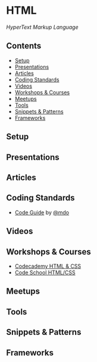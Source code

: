 # HTML

*HyperText Markup Language*

## Contents

* [Setup](#setup)
* [Presentations](#presentations)
* [Articles](#articles)
* [Coding Standards](#coding-standards)
* [Videos](#videos)
* [Workshops & Courses](#workshops--courses)
* [Meetups](#meetups)
* [Tools](#tools)
* [Snippets & Patterns](#snippets--patterns)
* [Frameworks](#frameworks)

## Setup

## Presentations

## Articles

## Coding Standards

- [Code Guide](http://codeguide.co/) by [@mdo](https://twitter.com/mdo)

## Videos

## Workshops & Courses

- [Codecademy HTML & CSS](https://www.codecademy.com/learn/web)
- [Code School HTML/CSS](https://www.codeschool.com/paths/html-css)

## Meetups

## Tools

## Snippets & Patterns

## Frameworks
